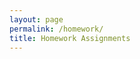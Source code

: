 ```yaml
---
layout: page
permalink: /homework/
title: Homework Assignments
---
```


<!-- - Homework 1: [assignment.pdf]({{ "/assets/assignments/hw1/assignment_v1.1.pdf" | relative_url }}){:target="\_blank"}, [latex.zip]({{ "/assets/assignments/hw1/latex_v1.1.zip" | relative_url }}){:target="\_blank"}, [code.zip]({{ "/assets/assignments/hw1/code.zip" | relative_url }}){:target="\_blank"}, [hmm_note.pdf]({{ "/assets/assignments/hw1/hmm_note.pdf" | relative_url }}){:target="\_blank"}
- Homework 2: [assignment.pdf]({{ "/assets/assignments/hw2/assignment.pdf" | relative_url }}){:target="\_blank"}, [latex.zip]({{ "/assets/assignments/hw2/latex.zip" | relative_url }}){:target="\_blank"}, [data.zip]({{ "/assets/assignments/hw2/data.zip" | relative_url }}){:target="\_blank"}
- Homework 3: [assignment.pdf]({{ "/assets/assignments/hw3/assignment.pdf" | relative_url }}){:target="\_blank"}, [latex.zip]({{ "/assets/assignments/hw3/latex.zip" | relative_url }}){:target="\_blank"}, [Colab](https://colab.research.google.com/drive/1nmPXgoNLUKxj-VTwB0l0956Swiv5jrVF){:target="\_blank"}
- Homework 4: [assignment.pdf]({{ "/assets/assignments/hw4/assignment.pdf" | relative_url }}){:target="\_blank"}, [latex.zip]({{ "/assets/assignments/hw4/latex.zip" | relative_url }}){:target="\_blank"}, [Colab](https://colab.research.google.com/drive/1VkoRfg_thJuRyWlZXFNvPcRrviRlxO9I){:target="\_blank"} -->